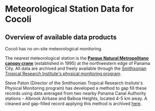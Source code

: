 # Meteorological Station Data for Cocoli 

## Overview of available data products
Cocoli has no on-site meteorological monitoring.

The nearest meteorological station is the [**Parque Natural Metropolitano canopy crane**](http://biogeodb.stri.si.edu/physical_monitoring/research/metpark) (established in 1995) at the northwestern edge of Panama City. All data are archived and freely available through the [Smithsonian Tropical Research Institute's physical monitoring program](http://biogeodb.stri.si.edu/physical_monitoring/). 

Steve Paton (Director of the Smithsonian Tropical Research Insitute's Physical Monitoring program) has developed a method to gap fill these records using data averaged from two nearby Panama Canal Authority stations – Albrook Airbase and Balboa Heights, located 4-5 km away. A cleaned and gap-filled record applying this method is archived [here](https://github.com/forestgeo/Climate/tree/master/Met_Station_Data/Cocoli/GapFilled).

